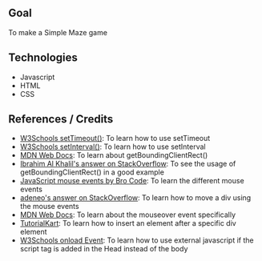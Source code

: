 ## Goal

To make a Simple Maze game

## Technologies

-  Javascript
-  HTML
-  CSS

## References / Credits

-  [W3Schools setTimeout()](https://www.w3schools.com/jsreF/met_win_settimeout.asp): To learn how to use setTimeout
-  [W3Schools setInterval()](https://www.w3schools.com/jsref/met_win_setinterval.asp): To learn how to use setInterval
-  [MDN Web Docs](https://developer.mozilla.org/en-US/docs/Web/API/Element/getBoundingClientRect): To learn about getBoundingClientRect()
-  [Ibrahim Al Khalil's answer on StackOverflow](https://stackoverflow.com/questions/46822870/how-to-detect-if-one-div-touches-another-div): To see the usage of getBoundingClientRect() in a good example
-  [JavaScript mouse events by Bro Code](https://www.youtube.com/watch?v=pAnh6GaaAv4): To learn the different mouse events
-  [adeneo's answer on StackOverflow](https://stackoverflow.com/questions/24050738/javascript-how-to-dynamically-move-div-by-clicking-and-dragging): To learn how to move a div using the mouse events
-  [MDN Web Docs](https://developer.mozilla.org/en-US/docs/Web/API/Element/mouseover_event): To learn about the mouseover event specifically
-  [TutorialKart](https://www.tutorialkart.com/javascript/how-to-insert-element-in-document-after-specific-div-element-using-javascript/#:~:text=To%20insert%20element%20in%20document%20after%20div%20element%20using%20JavaScript,argument%20to%20after()%20method.): To learn how to insert an element after a specific div element
-  [W3Schools onload Event](https://www.w3schools.com/jsref/event_onload.asp): To learn how to use external javascript if the script tag is added in the Head instead of the body
